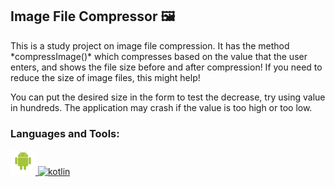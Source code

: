 <h2> Image File Compressor 🖼️</h2>

<p>This is a study project on image file compression. It has the method *compressImage()* which compresses based on the value that the user enters, and shows the file size before and after compression! If you need to reduce the size of image files, this might help!</p>

<p>You can put the desired size in the form to test the decrease, try using value in hundreds. The application may crash if the value is too high or too low.</p>

<h3 align="left">Languages and Tools:</h3>
<p align="left"> <a href="https://developer.android.com" target="_blank" rel="noreferrer"> <img src="https://raw.githubusercontent.com/devicons/devicon/master/icons/android/android-original-wordmark.svg" alt="android" width="40" height="40"/> </a> <a href="https://firebase.google.com/" target="_blank" rel="noreferrer"> </a> <a href="https://kotlinlang.org" target="_blank" rel="noreferrer"> <img src="https://www.vectorlogo.zone/logos/kotlinlang/kotlinlang-icon.svg" alt="kotlin" width="40" height="40"/> </a> </p>
